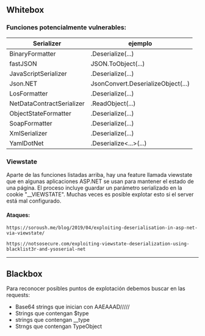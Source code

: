 ## Whitebox
### Funciones potencialmente vulnerables:

| Serializer | ejemplo |
|-----|------|
| BinaryFormatter	| .Deserialize(...)|	
| fastJSON	| JSON.ToObject(...)	|
| JavaScriptSerializer	| .Deserialize(...) |
| Json.NET	| JsonConvert.DeserializeObject(...)	|
| LosFormatter |.Deserialize(...) |	
| NetDataContractSerializer |	.ReadObject(...)	|
| ObjectStateFormatter	| .Deserialize(...) |	
| SoapFormatter |	.Deserialize(...) |	
| XmlSerializer |	.Deserialize(...)	|
| YamlDotNet |	.Deserialize<...>(...)	|


### Viewstate

Aparte de las funciones listadas arriba, hay una feature llamada viewstate que en algunas aplicaciones ASP.NET se usan para mantener el estado de una página. El proceso incluye guardar un parámetro serializado en la cookie "\_\_VIEWSTATE". Muchas veces es posible explotar esto si el server está mal configurado.

#### Ataques:

    https://soroush.me/blog/2019/04/exploiting-deserialisation-in-asp-net-via-viewstate/

    https://notsosecure.com/exploiting-viewstate-deserialization-using-blacklist3r-and-ysoserial-net

---

## Blackbox

Para reconocer posibles puntos de explotación debemos buscar en las requests:

- Base64 strings que inician con AAEAAAD/////
- Strings que contengan $type
- strings que contengan \_\_type
- Strngs que contengan TypeObject
